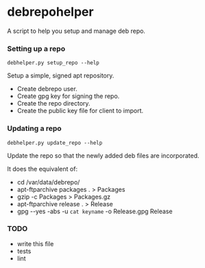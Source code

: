 debrepohelper
=============

A script to help you setup and manage deb repo.

### Setting up a repo
```debhelper.py setup_repo --help```

Setup a simple, signed apt repository.

* Create debrepo user. 
* Create gpg key for signing the repo. 
* Create the repo directory. 
* Create the public key file for client to import.


### Updating a repo
```debhelper.py update_repo --help```

Update the repo so that the newly added deb files are incorporated.

It does the equivalent of:
* cd /var/data/debrepo/
* apt-ftparchive packages . > Packages
* gzip -c Packages > Packages.gz
* apt-ftparchive release . > Release
* gpg --yes -abs -u `cat keyname` -o Release.gpg Release


### TODO
* write this file
* tests
* lint
